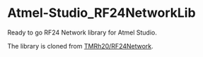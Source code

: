 # Atmel-Studio_RF24NetworkLib
Ready to go RF24 Network library for Atmel Studio. 

The library is cloned from [TMRh20/RF24Network](https://github.com/TMRh20/RF24Network).
